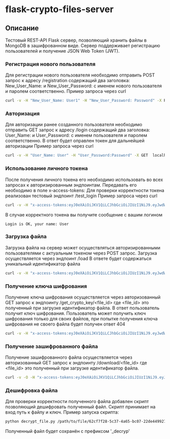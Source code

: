 # flask-crypto-files-server
## Описание
Тестовый REST-API Flask сервер, позволяющий хранить файлы в MongoDB
в зашифрованном виде. Сервер поддерживает регистрацию пользователей и получение
JSON Web Token (JWT).

### Регистрация нового пользователя
Для регистрации нового пользователя необходимо отправить POST запрос к адресу
/registration содержащий два заголовка:
New_User_Name: и New_User_Password: с именем нового пользователя и паролем
соответственно. Пример запроса через curl
```bash
curl -v -H "New_User_Name: User1" -H "New_User_Password: Password" -X POST  localhost:5000/registration
```

### Авторизация
Для авторизации ранее созданного пользователя необходимо отправить GET запрос
к адресу /login содержащий два заголовка:
User_Name: и User_Password: с именем пользователя и паролем
соответственно. В ответ будет оправлен токен для дальнейшей авторизации
Пример запроса через curl
```bash
curl -v -H "User_Name: User" -H "User_Password:Password" -X GET  localhost:5000/login
```

### Использование личного токена
После получения личного токена его необходимо использовать во всех запросах
к авторизированным эндпоинтам. Передавать его необходимо в поле
x-access-tokens:
Для проверки корректности токена реализован тестовый эндпоинт /test_login
Пример запроса через curl
```bash
curl -v -H "x-access-tokens:eyJ0eXAiOiJKV1QiLCJhbGciOiJIUzI1NiJ9.eyJwdWJsaWNfaWQiOiI1NDRjMzBhYy03N2ExLTQ4MmEtYmM2Yi1mZjg1NWMyZjAyZDMiLCJleHAiOjE2MzEzNjQ4MzJ9.GkFnT7fnkVg51DtkEhdyf8n0CFSTy_UN0mCyJxjd8HA" -X GET  localhost:5000/test_login
```
В случае корректного токена вы получите сообщение с вашим логином
```
Login is OK, your name: User
```

### Загрузка файла
Загрузка файла на сервер может осуществляться авторизированными пользователями
с актуальным токеном через POST запрос.
Загрузка осуществляется через эндпоинт /load
В ответе будет содержаться уникальный идентификатор файла

```bash
curl -v -H "x-access-tokens:eyJ0eXAiOiJKV1QiLCJhbGciOiJIUzI1NiJ9.eyJwdWJsaWNfaWQiOiI1NDRjMzBhYy03N2ExLTQ4MmEtYmM2Yi1mZjg1NWMyZjAyZDMiLCJleHAiOjE2MzE0MTA3NzF9.o9lBJrjegl534kXse1jtFL6i3Ha-jlR66e-_JrwfLSA" -H 'Content-Type: application/octet-stream' -X POST --data-binary @/path/to/file  localhost:5000/load
```

### Получение ключа шифрования
Получение ключа шифрования осуществляется через авторизованный GET запрос
к эндпоинту /get_crypto_key/<file_id> где <file_id> это полученный при
загрузке идентификатор файла. В ответ пользователь получит ключ шифрования.
Пользователь может получить ключ шифрования только для своих файлов,
при попытке получения ключа шифрования не своего файла будет получен ответ 404

```bash
curl -v -H "x-access-tokens:eyJ0eXAiOiJKV1QiLCJhbGciOiJIUzI1NiJ9.eyJwdWJsaWNfaWQiOiI1NDRjMzBhYy03N2ExLTQ4MmEtYmM2Yi1mZjg1NWMyZjAyZDMiLCJleHAiOjE2MzE0MTA3NzF9.o9lBJrjegl534kXse1jtFL6i3Ha-jlR66e-_JrwfLSA"  -X GET  localhost:5000/get_krypto_key/a13c2e20-cc33-4659-8112-9b484009d29e
```
### Получение зашифрованного файла
Получение зашифрованного файла осуществляется через авторизованный GET запрос
к эндпоинту /download/<file_id> где <file_id> это полученный при
загрузке идентификатор файла.
```bash
curl -v -O -H "x-access-tokens:eyJ0eXAiOiJKV1QiLCJhbGciOiJIUzI1NiJ9.eyJwdWJsaWNfaWQiOiI1NDRjMzBhYy03N2ExLTQ4MmEtYmM2Yi1mZjg1NWMyZjAyZDMiLCJleHAiOjE2MzE0MTA3NzF9.o9lBJrjegl534kXse1jtFL6i3Ha-jlR66e-_JrwfLSA"  -X GET  localhost:5000/download/a13c2e20-cc33-4659-8112-9b484009d29e
```

### Дешифровка файла
Для проверки корректности полученного файла добавлен скрипт позволяющий 
дешифровать полученный файл. Скрипт принимает на вход путь к файлу и ключ.
Пример запуска скрипта:
```bash
python decrypt_file.py /path/to/file/62cf7f28-5c37-4a65-bc07-22de44992788 BRarbG31euS3kRtQ7Cs6Wu-QUWmpvR0kXXylLNTaCoM=
```
Полученный файл будет сохранён с префиксом '_decryp'
